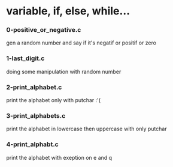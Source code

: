 # variable, if, else, while...

### 0-positive_or_negative.c
gen a random number and say if it's negatif or positif or zero

### 1-last_digit.c
doing some manipulation with random number

### 2-print_alphabet.c
print the alphabet only with putchar :'(

### 3-print_alphabets.c 
print the alphabet in lowercase then uppercase with only putchar

### 4-print_alphabt.c
print the alphabet with exeption on e and q
